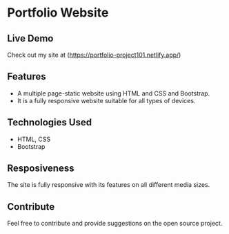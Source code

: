 # Portfolio Website

## Live Demo

Check out my site at (https://portfolio-project101.netlify.app/)

## Features

- A multiple page-static website using HTML and CSS and Bootstrap.
- It is a fully responsive website suitable for all types of devices.

## Technologies Used

- HTML, CSS
- Bootstrap

## Resposiveness

The site is fully responsive with its features on all different media sizes.

## Contribute

Feel free to contribute and provide suggestions on the open source project.

